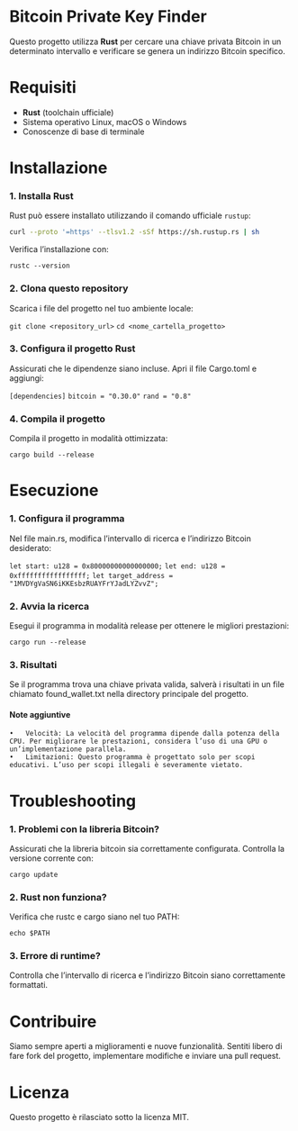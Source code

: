 # Bitcoin Private Key Finder

Questo progetto utilizza **Rust** per cercare una chiave privata Bitcoin in un determinato intervallo e verificare se genera un indirizzo Bitcoin specifico.

# Requisiti

- **Rust** (toolchain ufficiale)
- Sistema operativo Linux, macOS o Windows
- Conoscenze di base di terminale

# Installazione

### 1. Installa Rust
Rust può essere installato utilizzando il comando ufficiale `rustup`:

```bash
curl --proto '=https' --tlsv1.2 -sSf https://sh.rustup.rs | sh
```
Verifica l’installazione con:

```rustc --version```

### 2. Clona questo repository

Scarica i file del progetto nel tuo ambiente locale:

```git clone <repository_url>```
```cd <nome_cartella_progetto>```

### 3. Configura il progetto Rust

Assicurati che le dipendenze siano incluse. Apri il file Cargo.toml e aggiungi:

```[dependencies]```
```bitcoin = "0.30.0"```
```rand = "0.8"```

### 4. Compila il progetto

Compila il progetto in modalità ottimizzata:

```cargo build --release```

# Esecuzione

### 1. Configura il programma

Nel file main.rs, modifica l’intervallo di ricerca e l’indirizzo Bitcoin desiderato:

```let start: u128 = 0x80000000000000000;```
```let end: u128 = 0xfffffffffffffffff;```
```let target_address = "1MVDYgVaSN6iKKEsbzRUAYFrYJadLYZvvZ";```

### 2. Avvia la ricerca

Esegui il programma in modalità release per ottenere le migliori prestazioni:

```cargo run --release```

### 3. Risultati

Se il programma trova una chiave privata valida, salverà i risultati in un file chiamato found_wallet.txt nella directory principale del progetto.

#### Note aggiuntive
	•	Velocità: La velocità del programma dipende dalla potenza della CPU. Per migliorare le prestazioni, considera l’uso di una GPU o un’implementazione parallela.
	•	Limitazioni: Questo programma è progettato solo per scopi educativi. L’uso per scopi illegali è severamente vietato.

# Troubleshooting
### 1.	Problemi con la libreria Bitcoin?
Assicurati che la libreria bitcoin sia correttamente configurata. Controlla la versione corrente con:

```cargo update```


### 2.	Rust non funziona?
Verifica che rustc e cargo siano nel tuo PATH:

```echo $PATH```


### 3.	Errore di runtime?
Controlla che l’intervallo di ricerca e l’indirizzo Bitcoin siano correttamente formattati.

# Contribuire

Siamo sempre aperti a miglioramenti e nuove funzionalità. Sentiti libero di fare fork del progetto, implementare modifiche e inviare una pull request.

# Licenza

Questo progetto è rilasciato sotto la licenza MIT.

